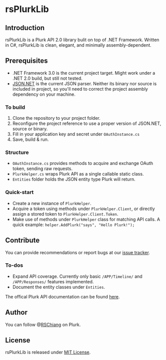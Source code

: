 rsPlurkLib
==========

Introduction
------------
rsPlurkLib is a Plurk API 2.0 library bulit on top of .NET Framework. Written in C#, rsPlurkLib is clean, elegant, and minimally assembly-dependent.

Prerequisites
-------------
* .NET Framework 3.0 is the current project target. Might work under a .NET 2.0 build, but still not tested.
* [JSON.NET](http://json.codeplex.com/) is the current JSON parser. Neither its binary nor source is included in project, so you'll need to correct the project assembly dependency on your machine.

### To build
1. Clone the repository to your project folder.
2. Reconfigure the project reference to use a proper version of JSON.NET, source or binary.
3. Fill in your application key and secret under `OAuthInstance.cs`
4. Save, build & run.

### Structure
* `OAuthInstance.cs` provides methods to acquire and exchange OAuth token, sending raw requests.
* `PlurkHelper.cs` wraps Plurk API as a single callable static class.
* `Entities` folder holds the JSON entity type Plurk will return.

### Quick-start
* Create a new instance of `PlurkHelper`.
* Acquire a token using methods under `PlurkHelper.Client`, or directly assign a stored token to `PlurkHelper.Client.Token`.
* Make use of methods under `PlurkHelper` class for matching API calls. A quick example: `helper.AddPlurk("says", "Hello Plurk!");`

Contribute
----------
You can provide recommendations or report bugs at our [issue tracker](https://github.com/rschiang/rsPlurkLib/issues).

### To-dos
* Expand API coverage. Currently only basic `/APP/Timeline/` and `/APP/Responses/` features implemented.
* Document the entity classes under `Entities`. 

The offical Plurk API documentation can be found [here](http://www.plurk.com/API).

Author
------
You can follow @[RSChiang](http://www.plurk.com/RSChiang) on Plurk.

License
-------
rsPlurkLib is released under [MIT License](/rschiang/rsPlurkLib/blob/master/LICENSE.md).
